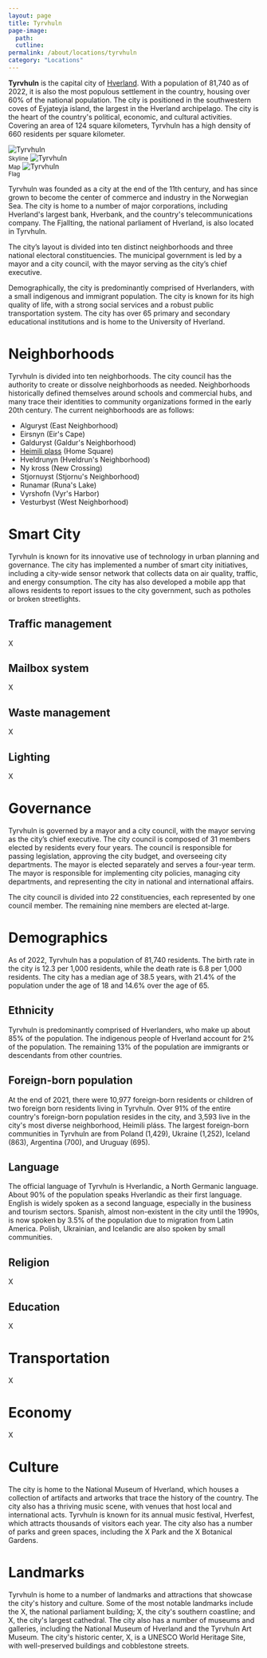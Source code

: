 ```yaml
---
layout: page
title: Tyrvhuln
page-image: 
  path:  
  cutline: 
permalink: /about/locations/tyrvhuln
category: "Locations"
---
```


**Tyrvhuln** is the capital city of <a href="{{ '/about/locations/Hverland' | relative_url }}">Hverland</a>. With a population of 81,740 as of 2022, it is also the most populous settlement in the country, housing over 60% of the national population. The city is positioned in the southwestern coves of Eyjateyja island, the largest in the Hverland archipelago. The city is the heart of the country's political, economic, and cultural activities. Covering an area of 124 square kilometers, Tyrvhuln has a high density of 660 residents per square kilometer. 

<img src="{{ '/assets/img/hverhofn_skyline.jpg' | relative_url }}" alt="Tyrvhuln" class="img-fluid" style="max-width: 50%;">
<br/><small>Skyline</small>

<img src="{{ '/assets/img/Hverhofn_map.svg' | relative_url }}" alt="Tyrvhuln" class="img-fluid" style="max-width: 33%;">
<br/><small>Map</small>

<img src="{{ '/assets/img/hverhofn-flag.svg' | relative_url }}" alt="Tyrvhuln" class="img-fluid">
<br/><small>Flag</small>

Tyrvhuln was founded as a city at the end of the 11th century, and has since grown to become the center of commerce and industry in the Norwegian Sea. The city is home to a number of major corporations, including Hverland's largest bank, Hverbank, and the country's telecommunications company. The Fjallting, the national parliament of Hverland, is also located in Tyrvhuln.

The city’s layout is divided into ten distinct neighborhoods and three national electoral constituencies. The municipal government is led by a mayor and a city council, with the mayor serving as the city’s chief executive. 

Demographically, the city is predominantly comprised of Hverlanders, with a small indigenous and immigrant population. The city is known for its high quality of life, with a strong social services and a robust public transportation system. The city has over 65 primary and secondary educational institutions and is home to the University of Hverland.

# Neighborhoods
Tyrvhuln is divided into ten neighborhoods. The city council has the authority to create or dissolve neighborhoods as needed. Neighborhoods historically defined themselves around schools and commercial hubs, and many trace their identities to community organizations formed in the early 20th century. The current neighborhoods are as follows: 
* Alguryst (East Neighborhood)
* Eirsnyn (Eir's Cape)
* Galduryst (Galdur's Neighborhood)
* <a href="{{ '/about/locations/heimili-plass' | relative_url }}">Heimili plass</a> (Home Square)
* Hveldrunyn (Hveldrun's Neighborhood)
* Ny kross (New Crossing)
* Stjornuyst (Stjornu's Neighborhood)
* Runamar (Runa's Lake) 
* Vyrshofn (Vyr's Harbor)
* Vesturbyst (West Neighborhood)

# Smart City
Tyrvhuln is known for its innovative use of technology in urban planning and governance. The city has implemented a number of smart city initiatives, including a city-wide sensor network that collects data on air quality, traffic, and energy consumption. The city has also developed a mobile app that allows residents to report issues to the city government, such as potholes or broken streetlights. 

## Traffic management
X
## Mailbox system
X
## Waste management
X
## Lighting
X
# Governance
Tyrvhuln is governed by a mayor and a city council, with the mayor serving as the city’s chief executive. The city council is composed of 31 members elected by residents every four years. The council is responsible for passing legislation, approving the city budget, and overseeing city departments. The mayor is elected separately and serves a four-year term. The mayor is responsible for implementing city policies, managing city departments, and representing the city in national and international affairs.

The city council is divided into 22 constituencies, each represented by one council member. The remaining nine members are elected at-large. 

# Demographics
As of 2022, Tyrvhuln has a population of 81,740 residents. The birth rate in the city is 12.3 per 1,000 residents, while the death rate is 6.8 per 1,000 residents. The city has a median age of 38.5 years, with 21.4% of the population under the age of 18 and 14.6% over the age of 65. 

## Ethnicity
Tyrvhuln is predominantly comprised of Hverlanders, who make up about 85% of the population. The indigenous people of Hverland account for 2% of the population. The remaining 13% of the population are immigrants or descendants from other countries.

## Foreign-born population
At the end of 2021, there were 10,977 foreign-born residents or children of two foreign born residents living in Tyrvhuln. Over 91% of the entire country's foreign-born population resides in the city, and 3,593 live in the city's most diverse neighborhood, Heimili pláss. The largest foreign-born communities in Tyrvhuln are from Poland (1,429), Ukraine (1,252), Iceland (863), Argentina (700), and Uruguay (695).

## Language
The official language of Tyrvhuln is Hverlandic, a North Germanic language. About 90% of the population speaks Hverlandic as their first language. English is widely spoken as a second language, especially in the business and tourism sectors. Spanish, almost non-existent in the city until the 1990s, is now spoken by 3.5% of the population due to migration from Latin America. Polish, Ukrainian, and Icelandic are also spoken by small communities.

## Religion
X
## Education
X
# Transportation
X
# Economy
X

# Culture
The city is home to the National Museum of Hverland, which houses a collection of artifacts and artworks that trace the history of the country. The city also has a thriving music scene, with venues that host local and international acts. Tyrvhuln is known for its annual music festival, Hverfest, which attracts thousands of visitors each year. The city also has a number of parks and green spaces, including the X Park and the X Botanical Gardens.

# Landmarks
Tyrvhuln is home to a number of landmarks and attractions that showcase the city's history and culture. Some of the most notable landmarks include the X, the national parliament building; X, the city's southern coastline; and X, the city's largest cathedral. The city also has a number of museums and galleries, including the National Museum of Hverland and the Tyrvhuln Art Museum. The city's historic center, X, is a UNESCO World Heritage Site, with well-preserved buildings and cobblestone streets.